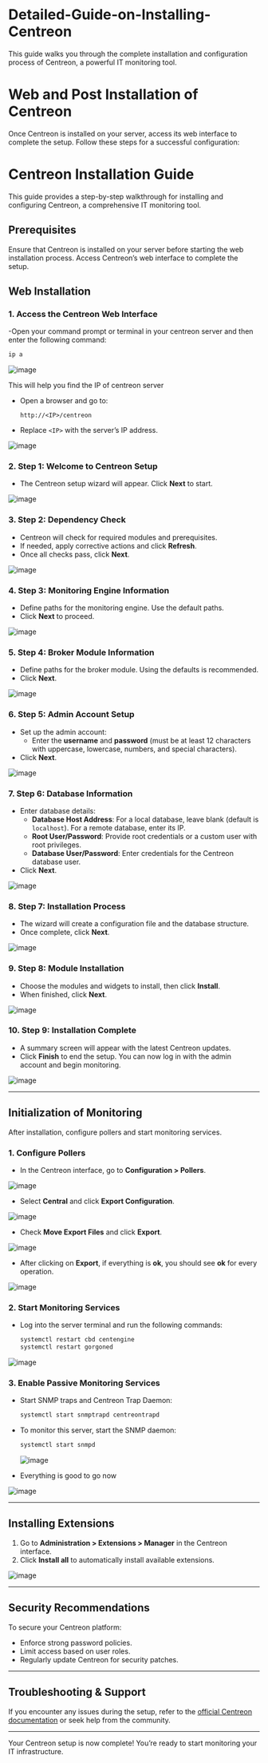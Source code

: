 # Detailed-Guide-on-Installing-Centreon
This guide walks you through the complete installation and configuration process of Centreon, a powerful IT monitoring tool.

# Web and Post Installation of Centreon

Once Centreon is installed on your server, access its web interface to complete the setup. Follow these steps for a successful configuration:


# Centreon Installation Guide

This guide provides a step-by-step walkthrough for installing and configuring Centreon, a comprehensive IT monitoring tool.

## Prerequisites

Ensure that Centreon is installed on your server before starting the web installation process. Access Centreon’s web interface to complete the setup.

## Web Installation

### 1. Access the Centreon Web Interface
-Open your command prompt or terminal in your centreon server and then enter the following command:
```bash
ip a
```

![image](https://github.com/user-attachments/assets/ce0704c2-0215-4d43-b62c-852206df661b)

This will help you find the IP of centreon server

- Open a browser and go to:
  ```
  http://<IP>/centreon
  ```
- Replace `<IP>` with the server’s IP address.

  
![image](https://github.com/user-attachments/assets/bf1b644e-e15f-4d7e-9a3a-6b5084e2c9c0)


### 2. Step 1: Welcome to Centreon Setup
- The Centreon setup wizard will appear. Click **Next** to start.

![image](https://github.com/user-attachments/assets/26d0b1c2-bf9b-45c6-b82f-51edb5d43497)


### 3. Step 2: Dependency Check
- Centreon will check for required modules and prerequisites.
- If needed, apply corrective actions and click **Refresh**.
- Once all checks pass, click **Next**.

![image](https://github.com/user-attachments/assets/649c0c7a-b546-4ee3-ab9a-a80a6cc10eb1)


### 4. Step 3: Monitoring Engine Information
- Define paths for the monitoring engine. Use the default paths.
- Click **Next** to proceed.

![image](https://github.com/user-attachments/assets/7c268ce1-0905-4e83-aa81-311415febf42)


### 5. Step 4: Broker Module Information
- Define paths for the broker module. Using the defaults is recommended.
- Click **Next**.

![image](https://github.com/user-attachments/assets/3ac10463-420e-46cd-a094-8dfba089968b)


### 6. Step 5: Admin Account Setup
- Set up the admin account:
  - Enter the **username** and **password** (must be at least 12 characters with uppercase, lowercase, numbers, and special characters).
- Click **Next**.
  

![image](https://github.com/user-attachments/assets/8bb1ebf3-20eb-459a-ae38-c7bb1085aaff)



### 7. Step 6: Database Information
- Enter database details:
  - **Database Host Address**: For a local database, leave blank (default is `localhost`). For a remote database, enter its IP.
  - **Root User/Password**: Provide root credentials or a custom user with root privileges.
  - **Database User/Password**: Enter credentials for the Centreon database user.
- Click **Next**.

![image](https://github.com/user-attachments/assets/3f991ad4-18b1-4b52-9a67-79cbaed717cf)


### 8. Step 7: Installation Process
- The wizard will create a configuration file and the database structure.
- Once complete, click **Next**.

![image](https://github.com/user-attachments/assets/e3747d35-05dd-4f61-9ee9-f14829f73721)


### 9. Step 8: Module Installation
- Choose the modules and widgets to install, then click **Install**.
- When finished, click **Next**.

![image](https://github.com/user-attachments/assets/2f080fc9-84de-4a37-aa4b-6203fd65f527)


### 10. Step 9: Installation Complete
- A summary screen will appear with the latest Centreon updates.
- Click **Finish** to end the setup. You can now log in with the admin account and begin monitoring.


![image](https://github.com/user-attachments/assets/cfff2782-e959-4f93-b0b8-2b05d06a9bfe)

---

## Initialization of Monitoring

After installation, configure pollers and start monitoring services.

### 1. Configure Pollers
- In the Centreon interface, go to **Configuration > Pollers**.
  

![image](https://github.com/user-attachments/assets/fd9addfa-7bc5-4359-95c5-a5924b60ab53)


- Select **Central** and click **Export Configuration**.
  

![image](https://github.com/user-attachments/assets/9ce93b7f-4f77-4d95-9797-37bea91c03e8)


- Check **Move Export Files** and click **Export**.
  

![image](https://github.com/user-attachments/assets/be0ddfbc-0f82-44e4-8a8b-179e0fcdaffa)

- After clicking on **Export**, if everything is **ok**, you should see **ok** for every operation.


![image](https://github.com/user-attachments/assets/f5fdd8fc-a5e4-47ff-bfb9-529ef2f5ea5e)


### 2. Start Monitoring Services
- Log into the server terminal and run the following commands:
  ```bash
  systemctl restart cbd centengine
  systemctl restart gorgoned
  ```

![image](https://github.com/user-attachments/assets/2155a86d-2fe6-463c-95b4-0bffb1c19523)


### 3. Enable Passive Monitoring Services
- Start SNMP traps and Centreon Trap Daemon:
  ```bash
  systemctl start snmptrapd centreontrapd
  ```
- To monitor this server, start the SNMP daemon:
  ```bash
  systemctl start snmpd
  ```

  ![image](https://github.com/user-attachments/assets/d0704246-c34e-44e0-aa5f-de422b2cc2e4)




- Everything is good to go now 


![image](https://github.com/user-attachments/assets/ab28761f-f3c7-4873-b72b-936e103cd6db)


---

## Installing Extensions

1. Go to **Administration > Extensions > Manager** in the Centreon interface.
2. Click **Install all** to automatically install available extensions.


![image](https://github.com/user-attachments/assets/574f8225-5ce9-4115-85a1-b41241da8aec)

---

## Security Recommendations

To secure your Centreon platform:
- Enforce strong password policies.
- Limit access based on user roles.
- Regularly update Centreon for security patches.

---

## Troubleshooting & Support

If you encounter any issues during the setup, refer to the [official Centreon documentation](https://docs.centreon.com/) or seek help from the community.

----

Your Centreon setup is now complete! You’re ready to start monitoring your IT infrastructure.
